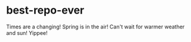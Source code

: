 # best-repo-ever
Times are a changing! Spring is in the air!
Can't wait for warmer weather and sun!
Yippee!
